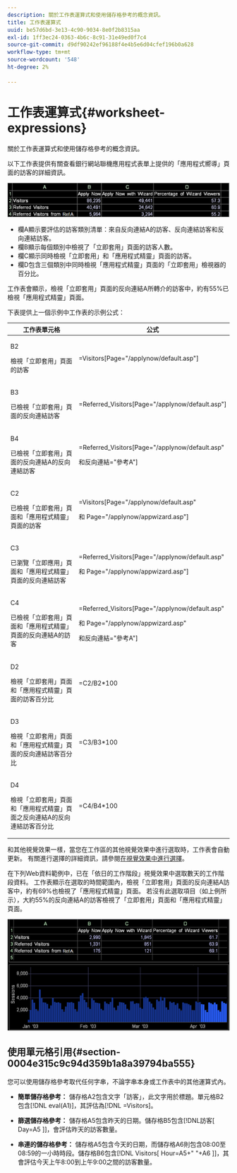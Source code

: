 ```yaml
---
description: 關於工作表運算式和使用儲存格參考的概念資訊。
title: 工作表運算式
uuid: be57d6bd-3e13-4c90-9034-8e0f2b8315aa
exl-id: 1ff3ec24-0363-4b6c-8c91-31e49ed0f7c4
source-git-commit: d9df90242ef96188f4e4b5e6d04cfef196b0a628
workflow-type: tm+mt
source-wordcount: '548'
ht-degree: 2%

---
```


# 工作表運算式{#worksheet-expressions}

關於工作表運算式和使用儲存格參考的概念資訊。

以下工作表提供有關查看銀行網站聯機應用程式表單上提供的「應用程式嚮導」頁面的訪客的詳細資訊。

![](assets/client-wkst.png)

* 欄A顯示要評估的訪客類別清單：來自反向連結A的訪客、反向連結訪客和反向連結訪客。
* 欄B顯示每個類別中檢視了「立即套用」頁面的訪客人數。
* 欄C顯示同時檢視「立即套用」和「應用程式精靈」頁面的訪客。
* 欄D包含三個類別中同時檢視「應用程式精靈」頁面的「立即套用」檢視器的百分比。

工作表會顯示，檢視「立即套用」頁面的反向連結A所轉介的訪客中，約有55%已檢視「應用程式精靈」頁面。

下表提供上一個示例中工作表的示例公式：

<table id="table_0F5EFDB58040465AB599E6BE93324822"> 
 <thead> 
  <tr> 
   <th colname="col1" class="entry"> 工作表單元格 </th> 
   <th colname="col2" class="entry"> 公式 </th> 
  </tr> 
 </thead>
 <tbody> 
  <tr> 
   <td colname="col1"> <p>B2 </p> <p>檢視「立即套用」頁面的訪客 </p> </td> 
   <td colname="col2"> <p><span class="filepath"> =Visitors[Page="/applynow/default.asp"]</span> </p> </td> 
  </tr> 
  <tr> 
   <td colname="col1"> <p>B3 </p> <p>已檢視「立即套用」頁面的反向連結訪客 </p> </td> 
   <td colname="col2"> <p><span class="filepath"> =Referred_Visitors[Page="/applynow/default.asp"]</span> </p> </td> 
  </tr> 
  <tr> 
   <td colname="col1"> <p>B4 </p> <p>已檢視「立即套用」頁面的反向連結A的反向連結訪客 </p> </td> 
   <td colname="col2"> <p> <span class="filepath"> =Referred_Visitors[Page="/applynow/default.asp"  </span> </p> <p> 和<span class="filepath">反向連結="參考A"]</span> </p> </td> 
  </tr> 
  <tr> 
   <td colname="col1"> <p>C2 </p> <p>已檢視「立即套用」頁面和「應用程式精靈」頁面的訪客 </p> </td> 
   <td colname="col2"> <p> <span class="filepath"> =Visitors[Page="/applynow/default.asp"  </span> </p> <p> 和<span class="filepath"> Page="/applynow/appwizard.asp"]</span> </p> </td> 
  </tr> 
  <tr> 
   <td colname="col1"> <p>C3 </p> <p>已瀏覽「立即應用」頁面和「應用程式精靈」頁面的反向連結訪客 </p> </td> 
   <td colname="col2"> <p> <span class="filepath"> =Referred_Visitors[Page="/applynow/default.asp"  </span> </p> <p> 和<span class="filepath"> Page="/applynow/appwizard.asp"]</span> </p> </td> 
  </tr> 
  <tr> 
   <td colname="col1"> <p>C4 </p> <p>已檢視「立即套用」頁面和「應用程式精靈」頁面的反向連結A的訪客 </p> </td> 
   <td colname="col2"> <p> <span class="filepath"> =Referred_Visitors[Page="/applynow/default.asp"</span> </p> <p> 和<span class="filepath"> Page="/applynow/appwizard.asp"</span> </p> <p> 和<span class="filepath">反向連結="參考A"]</span> </p> </td> 
  </tr> 
  <tr> 
   <td colname="col1"> <p>D2 </p> <p>檢視「立即套用」頁面和「應用程式精靈」頁面的訪客百分比 </p> </td> 
   <td colname="col2"> <p><span class="filepath"> =C2/B2*100</span> </p> </td> 
  </tr> 
  <tr> 
   <td colname="col1"> <p>D3 </p> <p>檢視「立即套用」頁面和「應用程式精靈」頁面的反向連結訪客百分比 </p> </td> 
   <td colname="col2"> <p><span class="filepath"> =C3/B3*100</span> </p> </td> 
  </tr> 
  <tr> 
   <td colname="col1"> <p>D4 </p> <p>檢視「立即套用」頁面和「應用程式精靈」頁面之反向連結A的反向連結訪客百分比 </p> </td> 
   <td colname="col2"> <p><span class="filepath"> =C4/B4*100</span> </p> </td> 
  </tr> 
 </tbody> 
</table>

和其他視覺效果一樣，當您在工作區的其他視覺效果中進行選取時，工作表會自動更新。 有關進行選擇的詳細資訊，請參閱[在視覺效果中進行選擇](../../../../home/c-get-started/c-vis/c-sel-vis/c-sel-vis.md#concept-012870ec22c7476e9afbf3b8b2515746)。

在下列Web資料範例中，已在「依日的工作階段」視覺效果中選取數天的工作階段資料。 工作表顯示在選取的時間範圍內，檢視「立即套用」頁面的反向連結A訪客中，約有69%也檢視了「應用程式精靈」頁面。 若沒有此選取項目（如上例所示），大約55%的反向連結A的訪客檢視了「立即套用」頁面和「應用程式精靈」頁面。

![](assets/client-exp.png)

## 使用單元格引用{#section-0004e315c9c94d359b1a8a39794ba555}

您可以使用儲存格參考取代任何字串，不論字串本身或工作表中的其他運算式內。

* **簡單儲存格參考：** 儲存格A2包含文字「訪客」，此文字用於標題。單元格B2包含[!DNL eval(A1)]，其評估為[!DNL =Visitors]。

* **篩選儲存格參考：** 儲存格A5包含昨天的日期。儲存格B5包含[!DNL訪客[ Day=A5 ]]，會評估昨天的訪客數量。

* **串連的儲存格參考：** 儲存格A5包含今天的日期，而儲存格A6則包含08:00至08:59的一小時時段。儲存格B6包含[!DNL Visitors[ Hour=A5+&quot; &quot;+A6 ]]，其會評估今天上午8:00到上午9:00之間的訪客數量。
